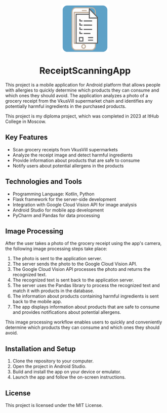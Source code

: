 <p align="center">  
  <img src="icon.png" width=150 height=150>
</p>

<h1 align="center">ReceiptScanningApp</h1>

This project is a mobile application for Android platform that allows people with allergies to quickly determine which products they can consume and which ones they should avoid. The application analyzes a photo of a grocery receipt from the VkusVill supermarket chain and identifies any potentially harmful ingredients in the purchased products.

This project is my diploma project, which was completed in 2023 at ItHub College in Moscow.

## Key Features

- Scan grocery receipts from VkusVill supermarkets
- Analyze the receipt image and detect harmful ingredients
- Provide information about products that are safe to consume
- Notify users about potential allergens in the products

## Technologies and Tools

- Programming Language: Kotlin, Python
- Flask framework for the server-side development
- Integration with Google Cloud Vision API for image analysis
- Android Studio for mobile app development
- PyCharm and Pandas for data processing

## Image Processing

After the user takes a photo of the grocery receipt using the app's camera, the following image processing steps take place:

1. The photo is sent to the application server.
2. The server sends the photo to the Google Cloud Vision API.
3. The Google Cloud Vision API processes the photo and returns the recognized text.
4. The recognized text is sent back to the application server.
5. The server uses the Pandas library to process the recognized text and match it with products in the database.
6. The information about products containing harmful ingredients is sent back to the mobile app.
7. The app displays information about products that are safe to consume and provides notifications about potential allergens.

This image processing workflow enables users to quickly and conveniently determine which products they can consume and which ones they should avoid.

## Installation and Setup

1. Clone the repository to your computer.
2. Open the project in Android Studio.
3. Build and install the app on your device or emulator.
4. Launch the app and follow the on-screen instructions.

## License

This project is licensed under the MIT License.
